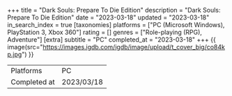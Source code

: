 +++
title = "Dark Souls: Prepare To Die Edition"
description = "Dark Souls: Prepare To Die Edition"
date = "2023-03-18"
updated = "2023-03-18"
in_search_index = true
[taxonomies]
platforms = ["PC (Microsoft Windows), PlayStation 3, Xbox 360"]
rating = []
genres = ["Role-playing (RPG), Adventure"]
[extra]
subtitle = "PC"
completed_at = "2023-03-18"
+++
{{ image(src="https://images.igdb.com/igdb/image/upload/t_cover_big/co84kp.jpg") }}

|              |            |
| ------------ | ---------- |
| Platforms    | PC |
| Completed at | 2023/03/18 |


